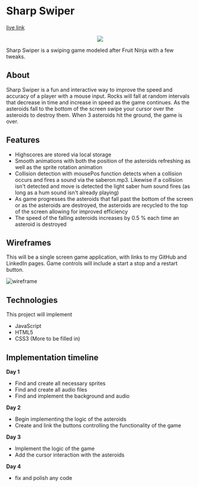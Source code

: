 # Sharp Swiper

[live link](https://thrage1.github.io/sharpshooter/)

<div style="text-align: center">
  <img src="./assets/images/sharpshooter.gif" />
</div>

Sharp Swiper is a swiping game modeled after Fruit Ninja with a few tweaks.

## About
Sharp Swiper is a fun and interactive way to improve the speed and accuracy of a player with a mouse input. Rocks will fall at random intervals that decrease in time and increase in speed as the game continues. As the asteroids fall to the bottom of the screen swipe your cursor over the asteroids to destroy them. When 3 asteroids hit the ground, the game is over.

## Features
 - Highscores are stored via local storage
 - Smooth animations with both the position of the asteroids refreshing as well as the sprite rotation animation
 - Collision detection with mousePos function detects when a collision occurs and fires a sound via the saberon.mp3. Likewise if a collision isn't detected and move is detected the light saber hum sound fires (as long as a hum sound isn't already playing)
 - As game progresses the asteroids that fall past the bottom of the screen or as the asteroids are destroyed, the asteroids are recycled to the top of the screen allowing for improved efficiency
 - The speed of the falling asteroids increases by 0.5 % each time an asteroid is destroyed

## Wireframes

This will be a single screen game application, with links to my GitHub and LinkedIn pages.
Game controls will include a start a stop and a restart button.  

![wireframe](https://github.com/Thrage1/sharpshooter/blob/master/images/wireframe.png)

## Technologies

This project will implement
 - JavaScript
 - HTML5
 - CSS3
(More to be filled in)

## Implementation timeline

**Day 1**

 - Find and create all necessary sprites
 - Find and create all audio files
 - Find and implement the background and audio

**Day 2**

 - Begin implementing the logic of the asteroids
 - Create and link the buttons controlling the functionality of the game

**Day 3**

 - Implement the logic of the game
 - Add the cursor interaction with the asteroids

**Day 4**

 - fix and polish any code
